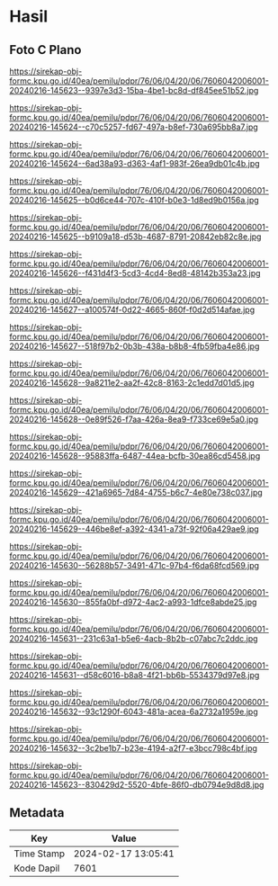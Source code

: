# Hasil

## Foto C Plano

https://sirekap-obj-formc.kpu.go.id/40ea/pemilu/pdpr/76/06/04/20/06/7606042006001-20240216-145623--9397e3d3-15ba-4be1-bc8d-df845ee51b52.jpg

https://sirekap-obj-formc.kpu.go.id/40ea/pemilu/pdpr/76/06/04/20/06/7606042006001-20240216-145624--c70c5257-fd67-497a-b8ef-730a695bb8a7.jpg

https://sirekap-obj-formc.kpu.go.id/40ea/pemilu/pdpr/76/06/04/20/06/7606042006001-20240216-145624--6ad38a93-d363-4af1-983f-26ea9db01c4b.jpg

https://sirekap-obj-formc.kpu.go.id/40ea/pemilu/pdpr/76/06/04/20/06/7606042006001-20240216-145625--b0d6ce44-707c-410f-b0e3-1d8ed9b0156a.jpg

https://sirekap-obj-formc.kpu.go.id/40ea/pemilu/pdpr/76/06/04/20/06/7606042006001-20240216-145625--b9109a18-d53b-4687-8791-20842eb82c8e.jpg

https://sirekap-obj-formc.kpu.go.id/40ea/pemilu/pdpr/76/06/04/20/06/7606042006001-20240216-145626--f431d4f3-5cd3-4cd4-8ed8-48142b353a23.jpg

https://sirekap-obj-formc.kpu.go.id/40ea/pemilu/pdpr/76/06/04/20/06/7606042006001-20240216-145627--a100574f-0d22-4665-860f-f0d2d514afae.jpg

https://sirekap-obj-formc.kpu.go.id/40ea/pemilu/pdpr/76/06/04/20/06/7606042006001-20240216-145627--518f97b2-0b3b-438a-b8b8-4fb59fba4e86.jpg

https://sirekap-obj-formc.kpu.go.id/40ea/pemilu/pdpr/76/06/04/20/06/7606042006001-20240216-145628--9a8211e2-aa2f-42c8-8163-2c1edd7d01d5.jpg

https://sirekap-obj-formc.kpu.go.id/40ea/pemilu/pdpr/76/06/04/20/06/7606042006001-20240216-145628--0e89f526-f7aa-426a-8ea9-f733ce69e5a0.jpg

https://sirekap-obj-formc.kpu.go.id/40ea/pemilu/pdpr/76/06/04/20/06/7606042006001-20240216-145628--95883ffa-6487-44ea-bcfb-30ea86cd5458.jpg

https://sirekap-obj-formc.kpu.go.id/40ea/pemilu/pdpr/76/06/04/20/06/7606042006001-20240216-145629--421a6965-7d84-4755-b6c7-4e80e738c037.jpg

https://sirekap-obj-formc.kpu.go.id/40ea/pemilu/pdpr/76/06/04/20/06/7606042006001-20240216-145629--446be8ef-a392-4341-a73f-92f06a429ae9.jpg

https://sirekap-obj-formc.kpu.go.id/40ea/pemilu/pdpr/76/06/04/20/06/7606042006001-20240216-145630--56288b57-3491-471c-97b4-f6da68fcd569.jpg

https://sirekap-obj-formc.kpu.go.id/40ea/pemilu/pdpr/76/06/04/20/06/7606042006001-20240216-145630--855fa0bf-d972-4ac2-a993-1dfce8abde25.jpg

https://sirekap-obj-formc.kpu.go.id/40ea/pemilu/pdpr/76/06/04/20/06/7606042006001-20240216-145631--231c63a1-b5e6-4acb-8b2b-c07abc7c2ddc.jpg

https://sirekap-obj-formc.kpu.go.id/40ea/pemilu/pdpr/76/06/04/20/06/7606042006001-20240216-145631--d58c6016-b8a8-4f21-bb6b-5534379d97e8.jpg

https://sirekap-obj-formc.kpu.go.id/40ea/pemilu/pdpr/76/06/04/20/06/7606042006001-20240216-145632--93c1290f-6043-481a-acea-6a2732a1959e.jpg

https://sirekap-obj-formc.kpu.go.id/40ea/pemilu/pdpr/76/06/04/20/06/7606042006001-20240216-145632--3c2be1b7-b23e-4194-a2f7-e3bcc798c4bf.jpg

https://sirekap-obj-formc.kpu.go.id/40ea/pemilu/pdpr/76/06/04/20/06/7606042006001-20240216-145623--830429d2-5520-4bfe-86f0-db0794e9d8d8.jpg


## Metadata

| Key        | Value               |
| ---------- | ------------------- |
| Time Stamp | 2024-02-17 13:05:41 |
| Kode Dapil | 7601                |



